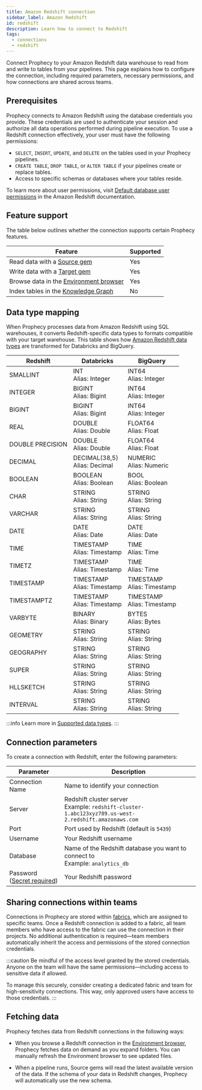 ```yaml
---
title: Amazon Redshift connection
sidebar_label: Amazon Redshift
id: redshift
description: Learn how to connect to Redshift
tags:
  - connections
  - redshift
---
```


Connect Prophecy to your Amazon Redshift data warehouse to read from and write to tables from your pipelines. This page explains how to configure the connection, including required parameters, necessary permissions, and how connections are shared across teams.

## Prerequisites

Prophecy connects to Amazon Redshift using the database credentials you provide. These credentials are used to authenticate your session and authorize all data operations performed during pipeline execution. To use a Redshift connection effectively, your user must have the following permissions:

- `SELECT`, `INSERT`, `UPDATE`, and `DELETE` on the tables used in your Prophecy pipelines.
- `CREATE TABLE`, `DROP TABLE`, or `ALTER TABLE` if your pipelines create or replace tables.
- Access to specific schemas or databases where your tables reside.

To learn more about user permissions, visit [Default database user permissions](https://docs.aws.amazon.com/redshift/latest/dg/r_Privileges.html) in the Amazon Redshift documentation.

## Feature support

The table below outlines whether the connection supports certain Prophecy features.

| Feature                                                                    | Supported |
| -------------------------------------------------------------------------- | --------- |
| Read data with a [Source gem](/analysts/redshift)                          | Yes       |
| Write data with a [Target gem](/analysts/redshift)                         | Yes       |
| Browse data in the [Environment browser](/analysts/project-editor#sidebar) | Yes       |
| Index tables in the [Knowledge Graph](/knowledge-graph)                    | No        |

## Data type mapping

When Prophecy processes data from Amazon Redshift using SQL warehouses, it converts Redshift-specific data types to formats compatible with your target warehouse. This table shows how [Amazon Redshift data types](https://docs.aws.amazon.com/redshift/latest/dg/c_Supported_data_types.html) are transformed for Databricks and BigQuery.

| Redshift         | Databricks                       | BigQuery                       |
| ---------------- | -------------------------------- | ------------------------------ |
| SMALLINT         | INT<br/>Alias: Integer           | INT64<br/>Alias: Integer       |
| INTEGER          | BIGINT<br/>Alias: Bigint         | INT64<br/>Alias: Integer       |
| BIGINT           | BIGINT<br/>Alias: Bigint         | INT64<br/>Alias: Integer       |
| REAL             | DOUBLE<br/>Alias: Double         | FLOAT64<br/>Alias: Float       |
| DOUBLE PRECISION | DOUBLE<br/>Alias: Double         | FLOAT64<br/>Alias: Float       |
| DECIMAL          | DECIMAL(38,5)<br/>Alias: Decimal | NUMERIC<br/>Alias: Numeric     |
| BOOLEAN          | BOOLEAN<br/>Alias: Boolean       | BOOL<br/>Alias: Boolean        |
| CHAR             | STRING<br/>Alias: String         | STRING<br/>Alias: String       |
| VARCHAR          | STRING<br/>Alias: String         | STRING<br/>Alias: String       |
| DATE             | DATE<br/>Alias: Date             | DATE<br/>Alias: Date           |
| TIME             | TIMESTAMP<br/>Alias: Timestamp   | TIME<br/>Alias: Time           |
| TIMETZ           | TIMESTAMP<br/>Alias: Timestamp   | TIME<br/>Alias: Time           |
| TIMESTAMP        | TIMESTAMP<br/>Alias: Timestamp   | TIMESTAMP<br/>Alias: Timestamp |
| TIMESTAMPTZ      | TIMESTAMP<br/>Alias: Timestamp   | TIMESTAMP<br/>Alias: Timestamp |
| VARBYTE          | BINARY<br/>Alias: Binary         | BYTES<br/>Alias: Bytes         |
| GEOMETRY         | STRING<br/>Alias: String         | STRING<br/>Alias: String       |
| GEOGRAPHY        | STRING<br/>Alias: String         | STRING<br/>Alias: String       |
| SUPER            | STRING<br/>Alias: String         | STRING<br/>Alias: String       |
| HLLSKETCH        | STRING<br/>Alias: String         | STRING<br/>Alias: String       |
| INTERVAL         | STRING<br/>Alias: String         | STRING<br/>Alias: String       |

:::info
Learn more in [Supported data types](/analysts/data-types).
:::

## Connection parameters

To create a connection with Redshift, enter the following parameters:

| Parameter                                                            | Description                                                                                             |
| -------------------------------------------------------------------- | ------------------------------------------------------------------------------------------------------- |
| Connection Name                                                      | Name to identify your connection                                                                        |
| Server                                                               | Redshift cluster server<br/>Example: `redshift-cluster-1.abc123xyz789.us-west-2.redshift.amazonaws.com` |
| Port                                                                 | Port used by Redshift (default is `5439`)                                                               |
| Username                                                             | Your Redshift username                                                                                  |
| Database                                                             | Name of the Redshift database you want to connect to<br/>Example: `analytics_db`                        |
| Password ([Secret required](docs/administration/secrets/secrets.md)) | Your Redshift password                                                                                  |

## Sharing connections within teams

Connections in Prophecy are stored within [fabrics](docs/administration/fabrics/prophecy-fabrics/prophecy-fabrics.md), which are assigned to specific teams. Once a Redshift connection is added to a fabric, all team members who have access to the fabric can use the connection in their projects. No additional authentication is required—team members automatically inherit the access and permissions of the stored connection credentials.

:::caution
Be mindful of the access level granted by the stored credentials. Anyone on the team will have the same permissions—including access to sensitive data if allowed.

To manage this securely, consider creating a dedicated fabric and team for high-sensitivity connections. This way, only approved users have access to those credentials.
:::

## Fetching data

Prophecy fetches data from Redshift connections in the following ways:

- When you browse a Redshift connection in the [Environment browser](/analysts/pipelines), Prophecy fetches data on demand as you expand folders. You can manually refresh the Environment browser to see updated files.

- When a pipeline runs, Source gems will read the latest available version of the data. If the schema of your data in Redshift changes, Prophecy will automatically use the new schema.
